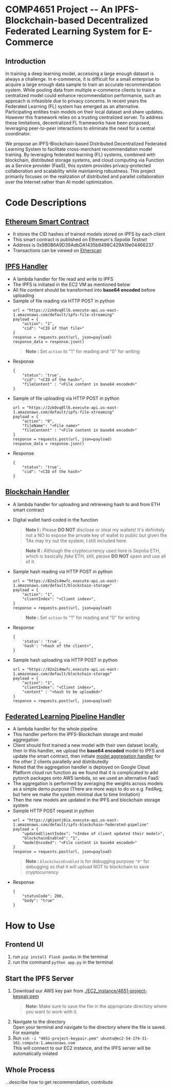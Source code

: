 # COMP4651 Project -- An IPFS-Blockchain-based Decentralized Federated Learning System for E-Commerce


## Introduction
In training a deep learning model, accessing a large enough dataset is always a challenge. In e-commerce, it is difficult for a small enterprise to acquire a large enough data sample to train an accurate recommendation system. While pooling data from multiple e-commerce clients to train a centralized model could enhance recommendation performance, such an approach is infeasible due to privacy concerns. In recent years the Federated Learning (FL) system has emerged as an alternative. Participating entities train models on their local dataset and share updates. However this framework relies on a trusting centralized server. To address these limitations, decentralized FL frameworks have been proposed, leveraging peer-to-peer interactions to eliminate the need for a central coordinator.

We propose an IPFS-Blockchain-based Distributed Decentralized Federated Learning System to facilitate cross-merchant recommendation model training. By leveraging federated learning (FL) systems, combined with blockchain, distributed storage systems, and cloud computing via Function as a Service provider (FaaS), this system provides privacy-protected collaboration and scalability while maintaining robustness. This project primarily focuses on the realization of distributed and parallel collaboration over the Internet rather than AI model optimization.

# Code Descriptions 

## [Ethereum Smart Contract](eth_smart_contract/store_multiple_hash.sol)
* It stores the CID hashes of trained models stored on IPFS by each client
* This smart contract is published on Ethereum's *Sepolia Testnet*
* Address is 0x980B6A9D39AdbDA1435b8498C429A19e04466237
* Transactions can be viewed on [Etherscan](https://sepolia.etherscan.io/address/0x980b6a9d39adbda1435b8498c429a19e04466237)

## [IPFS Handler](lambda/ipfs_storage.js)
* A lambda handler for file read and write to IPFS
* The IPFS is initiated in the EC2 VM as mentioned below
* All file content should be transformed into **base64 encoded** before uploading
* Sample of file reading via HTTP POST in python
    ```
    url = "https://2zk0vq0ll6.execute-api.us-east-1.amazonaws.com/default/ipfs-file-streaming"
    payload = {
        "action": "1",
        "cid": "<CID of that file>"
    }
    response = requests.post(url, json=payload)
    response_data = response.json()
    ```
    > **Note :** Set `action` to "1" for reading and "0" for writing
* Response
    ```
    {   
        "status": 'true',
        "cid": "<CID of the hash>",
        "fileContent" : "<File content in base64 encoded>"
    }
    ```
* Sample of file uploading via HTTP POST in python
    ```
    url = "https://2zk0vq0ll6.execute-api.us-east-1.amazonaws.com/default/ipfs-file-streaming"
    payload = {
        "action": "0",
        "fileName": "<File name>"
        "fileContent" : "<File content in base64 encoded>"
    }
    response = requests.post(url, json=payload)
    response_data = response.json()
    ```
* Response
    ```
    {   
        "status": 'true',
        "cid": "<CID of the hash>"
    }
    ```

## [Blockchain Handler](lambda/blockchain-storage.py)
* A lambda handler for uploading and retrieveing hash to and from ETH smart contract
* Digital wallet hard-coded in the function
    > **Note I :** Please **DO NOT** disclose or steal my wallets! It's definitely not a NO to expose the private key of wallet to public but given the TAs may try out the system, I still included here.
    
    > **Note II :** Although the cryptocurrency used here is Sepolia ETH, which is basically *fake* ETH, still, please **DO NOT** spam and use all of it.

* Sample hash reading via HTTP POST in python
    ```
    url = "https://82o2i4mwfc.execute-api.us-east-1.amazonaws.com/default/blockchain-storage"
    payload = {
        "action": "1",
        "clientIndex": "<Client index>",
    }
    response = requests.post(url, json=payload)
    ```
    > **Note :** Set `action` to "1" for reading and "0" for writing
* Response
    ```
    {
        'status': 'true',
        'hash': "<hash of the client>",
    }
    ```
* Sample hash uploading via HTTP POST in python
    ```
    url = "https://82o2i4mwfc.execute-api.us-east-1.amazonaws.com/default/blockchain-storage"
    payload = {
        "action": "1",
        "clientIndex": "<Client index>",
        "content" : "<hash to be uploaded>"
    }
    response = requests.post(url, json=payload)
    ```
## [Federated Learning Pipeline Handler](lambda/ipfs-blockchain-federated-pipeline.py)
* A lambda handler for the whole pipeline
* This handler perform the IPFS-Blockchain storage and model aggregation
* Client should first trained a new model with their own dataset locally, then in this handler, we upload the **base64 encoded** model to IPFS and update the smart contract, then initiate [model aggregation handler](lambda/federated-learning-gcp.py) for the other 2 clients parallelly and distributedly
* Noted that the aggregation handler is deployed on Google Cloud Platform cloud run function as we found that it is complicated to add pytorch packages onto AWS lambda, so we used an alternative FaaS
* The aggregation is performed by averaging the weights across models as a simple demo purpose (There are more ways to do so e.g. FedAvg, but here we make the system minimal due to time limitation)
* Then the new models are updated in the IPFS and blockchain storage system
* Sample HTTP POST request in python
    ```
    url = "https://g6jentj8ia.execute-api.us-east-1.amazonaws.com/default/ipfs-blockchain-federated-pipeline"
    payload = {
        "updatedClientIndex": "<Index of client updated their model>",
        "blockchainEnabled": "1",
        "modelEncoded": "<File content in base64 encoded>"
    }
    response = requests.post(url, json=payload)
    ```
    > **Note :** `blockchainEnabled` is for debugging purpose <code>"0"</code> for debugging so that it will upload NOT to blockchain to save cryptocurrency
* Response
    ```
    {
        "statusCode": 200,
        "body": "true"
    }
    ```

# How to Use

## Frontend UI
1.  run `pip install Flask pandas` in the terminal
2.  run the command `python app.py` in the terminal

## Start the IPFS Server
1. Download our AWS key pair from [./EC2_instance/4651-project-keypair.pem](./EC2_instance/4651-project-keypair.pem)
    > **Note:** Make sure to save the file in the appropriate directory where you want to work with it.
2. Navigate to the directory \
    Open your terminal and navigate to the directory where the file is saved. For example
3. Run `ssh -i "4651-project-keypair.pem" ubuntu@ec2-54-174-31-161.compute-1.amazonaws.com`\
    This will connect to our EC2 instance, and the IPFS server will be automatically iniiated

## Whole Process
...describe how to get recommendation, contribute



